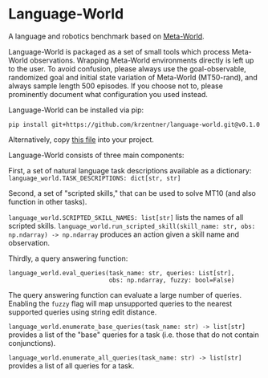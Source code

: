 # Language-World

A language and robotics benchmark based on [Meta-World](https://github.com/Farama-Foundation/Metaworld).

Language-World is packaged as a set of small tools which process Meta-World observations.
Wrapping Meta-World environments directly is left up to the user.
To avoid confusion, please always use the goal-observable, randomized goal and initial state variation of Meta-World (MT50-rand), and always sample length 500 episodes.
If you choose not to, please prominently document what configuration you used instead.

Language-World can be installed via pip:

```
pip install git+https://github.com/krzentner/language-world.git@v0.1.0
```

Alternatively, copy [this file](./src/language_world/language_world.py) into your project.

Language-World consists of three main components:

First, a set of natural language task descriptions available as a dictionary: `language_world.TASK_DESCRIPTIONS: dict[str, str]`

Second, a set of "scripted skills," that can be used to solve MT10 (and also function in other tasks).

`language_world.SCRIPTED_SKILL_NAMES: list[str]` lists the names of all scripted skills.
`language_world.run_scripted_skill(skill_name: str, obs: np.ndarray) -> np.ndarray` produces an action given a skill name and observation.

Thirdly, a query answering function:

```
language_world.eval_queries(task_name: str, queries: List[str],
                            obs: np.ndarray, fuzzy: bool=False)
```

The query answering function can evaluate a large number of queries.
Enabling the `fuzzy` flag will map unsupported queries to the nearest supported queries using string edit distance.

`language_world.enumerate_base_queries(task_name: str) -> list[str]` provides a list of the "base" queries for a task (i.e. those that do not contain conjunctions).

`language_world.enumerate_all_queries(task_name: str) -> list[str]` provides a list of all queries for a task.
